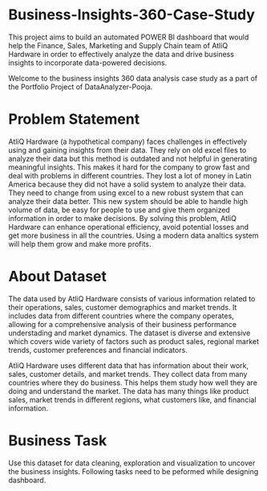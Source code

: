 # Business-Insights-360-Case-Study
This project aims to build an automated POWER BI dashboard that would help the Finance, Sales, Marketing and Supply Chain team of AtliQ Hardware in order to effectively analyze the data and drive business insights to incorporate data-powered decisions. 

Welcome to the business insights 360 data analysis case study as a part of the Portfolio Project of DataAnalyzer-Pooja.

# Problem Statement 
AtliQ Hardware (a hypothetical company) faces challenges in effectively using and gaining insights from their data. They rely on old excel files to analyze their data but this method is outdated and not helpful in generating meaningful insights. This makes it hard for the company to grow fast and deal with problems in different countries. They lost a lot of money in Latin America because they did not have a solid system to analyze their data. They need to change from using excel to a new robust system that can analyze their data better. This new system should be able to handle high volume of data, be easy for people to use and give them organized information in order to make decisions. By solving this problem, AtliQ Hardware can enhance operational efficiency, avoid potential losses and get more business in all the countries. Using a modern data analtics system will help them grow and make more profits.

# About Dataset
The data used by AtliQ Hardware consists of various information related to their operations, sales, customer demographics and market trends. It includes data from different countries where the company operates, allowing for a comprehensive analysis of their business performance understading and market dynamics. The dataset is diverse and extensive which covers wide variety of factors such as product sales, regional market trends, customer preferences and financial indicators.

AtliQ Hardware uses different data that has information about their work, sales, customer details, and market trends. They collect data from many countries where they do business. This helps them study how well they are doing and understand the market. The data has many things like product sales, market trends in different regions, what customers like, and financial information.

# Business Task
Use this dataset for data cleaning, exploration and visualization to uncover the business insights. Following tasks need to be peformed while designing dashboard. 
